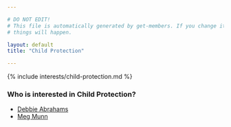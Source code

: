 ```yaml
---

# DO NOT EDIT!
# This file is automatically generated by get-members. If you change it, bad
# things will happen.

layout: default
title: "Child Protection"

---
```


{% include interests/child-protection.md %}

### Who is interested in Child Protection?


* [Debbie Abrahams](/members/debbie-abrahams.html)
* [Meg Munn](/members/meg-munn.html)
